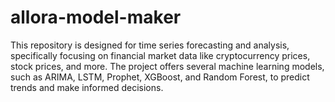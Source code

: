 # allora-model-maker
This repository is designed for time series forecasting and analysis, specifically focusing on financial market data like cryptocurrency prices, stock prices, and more. The project offers several machine learning models, such as ARIMA, LSTM, Prophet, XGBoost, and Random Forest, to predict trends and make informed decisions.
